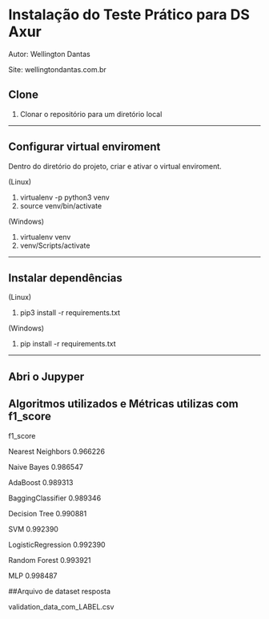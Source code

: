 # Instalação do Teste Prático para DS Axur

Autor: Wellington Dantas

Site: wellingtondantas.com.br



## Clone

1. Clonar o repositório para um diretório local

---

## Configurar virtual enviroment

Dentro do diretório do projeto, criar e ativar o virtual enviroment.

(Linux)

1. virtualenv -p python3 venv
2. source venv/bin/activate

(Windows)

1. virtualenv venv
2. venv/Scripts/activate

---

## Instalar dependências

(Linux)

1. pip3 install -r requirements.txt

(Windows)
1. pip install -r requirements.txt
---

## Abri o Jupyper


## Algoritmos utilizados e Métricas utilizas com f1_score

f1_score

Nearest Neighbors	0.966226

Naive Bayes	0.986547

AdaBoost	0.989313

BaggingClassifier	0.989346

Decision Tree	0.990881

SVM	0.992390

LogisticRegression	0.992390

Random Forest	0.993921

MLP	0.998487


##Arquivo de dataset resposta

validation_data_com_LABEL.csv












